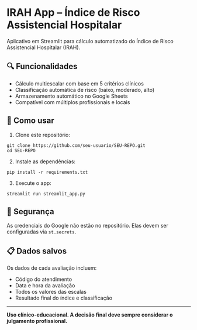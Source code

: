# IRAH App – Índice de Risco Assistencial Hospitalar

Aplicativo em Streamlit para cálculo automatizado do Índice de Risco Assistencial Hospitalar (IRAH).

## 🔍 Funcionalidades

- Cálculo multiescalar com base em 5 critérios clínicos
- Classificação automática de risco (baixo, moderado, alto)
- Armazenamento automático no Google Sheets
- Compatível com múltiplos profissionais e locais

## 🚀 Como usar

1. Clone este repositório:
```
git clone https://github.com/seu-usuario/SEU-REPO.git
cd SEU-REPO
```

2. Instale as dependências:
```
pip install -r requirements.txt
```

3. Execute o app:
```
streamlit run streamlit_app.py
```

## 🔐 Segurança
As credenciais do Google não estão no repositório. Elas devem ser configuradas via `st.secrets`.

## 📋 Dados salvos
Os dados de cada avaliação incluem:
- Código do atendimento
- Data e hora da avaliação
- Todos os valores das escalas
- Resultado final do índice e classificação

---

**Uso clínico-educacional. A decisão final deve sempre considerar o julgamento profissional.**
